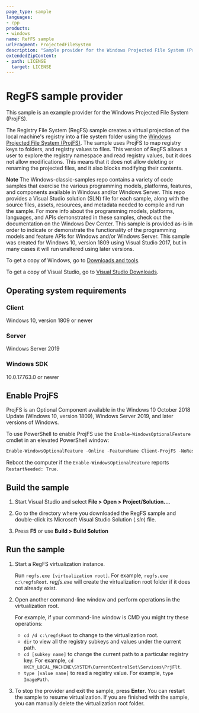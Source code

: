 ```yaml
---
page_type: sample
languages:
- cpp
products:
- windows
name: RefFS sample
urlFragment: ProjectedFileSystem
description: "Sample provider for the Windows Projected File System (ProjFS)."
extendedZipContent:
- path: LICENSE
  target: LICENSE
---
```


# RegFS sample provider

This sample is an example provider for the Windows Projected File System (ProjFS).

The Registry File System (RegFS) sample creates a virtual projection of the local machine's registry into a file system folder using the [Windows Projected File System (ProjFS)](https://docs.microsoft.com/en-us/windows/desktop/projfs/projected-file-system).  The sample uses ProjFS to map registry keys to folders, and registry values to files.  This version of RegFS allows a user to explore the registry namespace and read registry values, but it does not allow modifications.  This means that it does not allow deleting or renaming the projected files, and it also blocks modifying their contents.

**Note** The Windows-classic-samples repo contains a variety of code samples that exercise the various programming models, platforms, features, and components available in Windows and/or Windows Server. This repo provides a Visual Studio solution (SLN) file for each sample, along with the source files, assets, resources, and metadata needed to compile and run the sample. For more info about the programming models, platforms, languages, and APIs demonstrated in these samples, check out the documentation on the Windows Dev Center. This sample is provided as-is in order to indicate or demonstrate the functionality of the programming models and feature APIs for Windows and/or Windows Server. This sample was created for Windows 10, version 1809 using Visual Studio 2017, but in many cases it will run unaltered using later versions.

To get a copy of Windows, go to [Downloads and tools](http://go.microsoft.com/fwlink/p/?linkid=301696).

To get a copy of Visual Studio, go to [Visual Studio Downloads](http://go.microsoft.com/fwlink/p/?linkid=301697).

## Operating system requirements

### Client

Windows 10, version 1809 or newer

### Server 

Windows Server 2019

### Windows SDK 

10.0.17763.0 or newer

## Enable ProjFS

ProjFS is an Optional Component available in the Windows 10 October 2018 Update (Windows 10, version 1809), Windows Server 2019, and later versions of Windows.

To use PowerShell to enable ProjFS use the `Enable-WindowsOptionalFeature` cmdlet in an elevated PowerShell window:

```PowerShell
Enable-WindowsOptionalFeature -Online -FeatureName Client-ProjFS -NoRestart
```

Reboot the computer if the `Enable-WindowsOptionalFeature` reports `RestartNeeded: True`.

## Build the sample

1. Start Visual Studio and select **File > Open > Project/Solution...**.

1. Go to the directory where you downloaded the RegFS sample and double-click its Microsoft Visual Studio Solution (*.sln*) file.

1. Press **F5** or use **Build > Build Solution**

## Run the sample

1. Start a RegFS virtualization instance.

   Run `regfs.exe [virtualization root]`.  For example, `regfs.exe c:\regfsRoot`. *regfs.exe* will create the virtualization root folder if it does not already exist.

1. Open another command-line window and perform operations in the virtualization root.

   For example, if your command-line window is CMD you might try these operations:
   * `cd /d c:\regfsRoot` to change to the virtualization root.
   * `dir` to view all the registry subkeys and values under the current path.
   * `cd [subkey name]` to change the current path to a particular registry key. For example, `cd HKEY_LOCAL_MACHINE\SYSTEM\CurrentControlSet\Services\PrjFlt`.
   * `type [value name]` to read a registry value.  For example, `type ImagePath`.

1. To stop the provider and exit the sample, press **Enter**.
   You can restart the sample to resume virtualization.
   If you are finished with the sample, you can manually delete the virtualization root folder.
